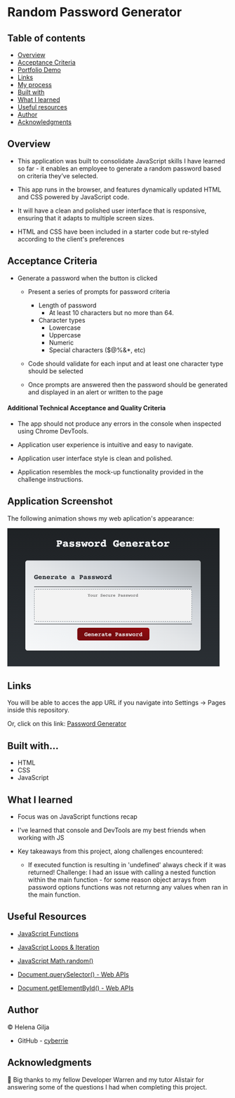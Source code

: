 # Random Password Generator

## Table of contents

- [Overview](#overview)
- [Acceptance Criteria](#acceptance-criteria)
- [Portfolio Demo](#portfolio-demo)
- [Links](#links)
- [My process](#my-process)
- [Built with](#built-with)
- [What I learned](#what-i-learned)
- [Useful resources](#useful-resources)
- [Author](#author)
- [Acknowledgments](#acknowledgments)

## Overview

- This application was built to consolidate JavaScript skills I have learned so far - it enables an employee to generate a random password based on criteria they’ve selected.

- This app runs in the browser, and features dynamically updated HTML and CSS powered by JavaScript code.

- It will have a clean and polished user interface that is responsive, ensuring that it adapts to multiple screen sizes.

- HTML and CSS have been included in a starter code but re-styled according to the client's preferences

## Acceptance Criteria

- Generate a password when the button is clicked

  - Present a series of prompts for password criteria

    - Length of password
      - At least 10 characters but no more than 64.
    - Character types
      - Lowercase
      - Uppercase
      - Numeric
      - Special characters ($@%&\*, etc)

  - Code should validate for each input and at least one character type should be selected

  - Once prompts are answered then the password should be generated and displayed in an alert or written to the page

#### Additional Technical Acceptance and Quality Criteria

- The app should not produce any errors in the console when inspected using Chrome DevTools.

- Application user experience is intuitive and easy to navigate.

- Application user interface style is clean and polished.

- Application resembles the mock-up functionality provided in the challenge instructions.

## Application Screenshot

The following animation shows my web aplication's appearance:

![Password Generator](./assets/password-generator.png)

## Links

You will be able to acces the app URL if you navigate into Settings → Pages inside this repository.

Or, click on this link: [Password Generator](link)

## Built with...

- HTML
- CSS
- JavaScript

## What I learned

- Focus was on JavaScript functions recap

- I've learned that console and DevTools are my best friends when working with JS

- Key takeaways from this project, along challenges encountered:

  - If executed function is resulting in 'undefined' always check if it was returned! Challenge: I had an issue with calling a nested function within the main function - for some reason object arrays from password options functions was not returnng any values when ran in the main function.

## Useful Resources

- [JavaScript Functions](https://developer.mozilla.org/en-US/docs/Web/JavaScript/Guide/Functions)

- [JavaScript Loops & Iteration](https://developer.mozilla.org/en-US/docs/Web/JavaScript/Guide/Loops_and_iteration)

- [JavaScript Math.random()](https://developer.mozilla.org/en-US/docs/Web/JavaScript/Reference/Global_Objects/Math/random)

- [Document.querySelector() - Web APIs](https://developer.mozilla.org/en-US/docs/Web/API/Document/querySelector)

- [Document.getElementById() - Web APIs](https://developer.mozilla.org/en-US/docs/Web/API/Document/getElementById)

## Author

©️ Helena Gilja

- GitHub - [cyberrie](https://github.com/cyberrie)

## Acknowledgments

🌟 Big thanks to my fellow Developer Warren and my tutor Alistair for answering some of the questions I had when completing this project.
